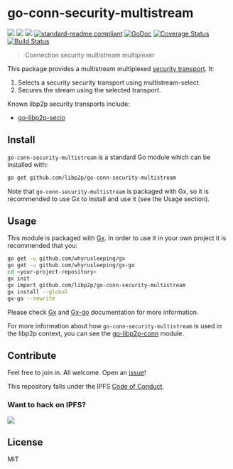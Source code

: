 # go-conn-security-multistream

[![](https://img.shields.io/badge/made%20by-Protocol%20Labs-blue.svg?style=flat-square)](http://protocol.ai)
[![](https://img.shields.io/badge/freenode-%23libp2p-yellow.svg?style=flat-square)](http://webchat.freenode.net/?channels=%23libp2p)
[![](https://img.shields.io/badge/project-libp2p-yellow.svg?style=flat-square)](http://libp2p.io/)
[![standard-readme compliant](https://img.shields.io/badge/standard--readme-OK-green.svg?style=flat-square)](https://github.com/RichardLitt/standard-readme)
[![GoDoc](https://godoc.org/github.com/libp2p/go-conn-security-multistream?status.svg)](https://godoc.org/github.com/libp2p/go-conn-security-multistream)
[![Coverage Status](https://coveralls.io/repos/github/libp2p/go-conn-security-multistream/badge.svg?branch=master)](https://coveralls.io/github/libp2p/go-conn-security-multistream?branch=master)
[![Build Status](https://travis-ci.org/libp2p/go-conn-security-multistream.svg?branch=master)](https://travis-ci.org/libp2p/go-conn-security-multistream)

> Connection security multistream multiplexer

This package provides a multistream multiplexed [security transport](https://github.com/libp2p/go-conn-security). It:

1. Selects a security security transport using multistream-select.
2. Secures the stream using the selected transport.

Known libp2p security transports include:

* [go-libp2p-secio](https://github.com/libp2p/go-libp2p-secio)

## Install

`go-conn-security-multistream` is a standard Go module which can be installed with:

```sh
go get github.com/libp2p/go-conn-security-multistream
```

Note that `go-conn-security-multistream` is packaged with Gx, so it is recommended to use Gx to install and use it (see the Usage section).

## Usage

This module is packaged with [Gx](https://github.com/whyrusleeping/gx). In order to use it in your own project it is recommended that you:

```sh
go get -u github.com/whyrusleeping/gx
go get -u github.com/whyrusleeping/gx-go
cd <your-project-repository>
gx init
gx import github.com/libp2p/go-conn-security-multistream
gx install --global
gx-go --rewrite
```

Please check [Gx](https://github.com/whyrusleeping/gx) and [Gx-go](https://github.com/whyrusleeping/gx-go) documentation for more information.

For more information about how `go-conn-security-multistream` is used in the libp2p context, you can see the [go-libp2p-conn](https://github.com/libp2p/go-libp2p-conn) module.

## Contribute

Feel free to join in. All welcome. Open an [issue](https://github.com/libp2p/go-conn-security-multistream/issues)!

This repository falls under the IPFS [Code of Conduct](https://github.com/libp2p/community/blob/master/code-of-conduct.md).

### Want to hack on IPFS?

[![](https://cdn.rawgit.com/jbenet/contribute-ipfs-gif/master/img/contribute.gif)](https://github.com/ipfs/community/blob/master/contributing.md)

## License

MIT

